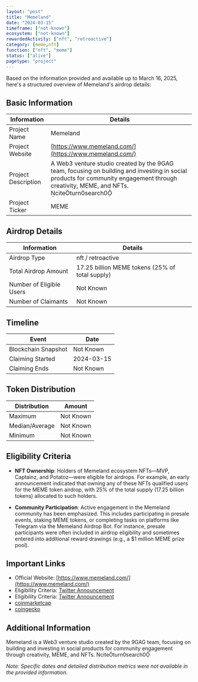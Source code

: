 ```yaml
---
layout: "post"
title: "Memeland"
date: "2024-03-15"
timeframe: ["not-known"]
ecosystem: ["not-known"]
rewardedActivity: ["nft", "retroactive"]
category: [meme,nft]
function: ["nft", "meme"]
status: ["alive"]
pagetype: "project"
---
```


Based on the information provided and available up to March 16, 2025, here's a structured overview of Memeland's airdrop details:

## Basic Information

| Information         | Details                                                                                                                                                                                |
| ------------------- | -------------------------------------------------------------------------------------------------------------------------------------------------------------------------------------- |
| Project Name        | Memeland                                                                                                                                                                               |
| Project Website     | [https://www.memeland.com/](https://www.memeland.com/)                                                                                                                                 |
| Project Description | A Web3 venture studio created by the 9GAG team, focusing on building and investing in social products for community engagement through creativity, MEME, and NFTs. citeturn0search0 |
| Project Ticker      | MEME                                                                                                                                                                                   |

## Airdrop Details

| Information              | Details                                         |
| ------------------------ | ----------------------------------------------- |
| Airdrop Type             | nft / retroactive                               |
| Total Airdrop Amount     | 17.25 billion MEME tokens (25% of total supply) |
| Number of Eligible Users | Not Known                                       |
| Number of Claimants      | Not Known                                       |

## Timeline

| Event               | Date       |
| ------------------- | ---------- |
| Blockchain Snapshot | Not Known  |
| Claiming Started    | 2024-03-15 |
| Claiming Ends       | Not Known  |

## Token Distribution

| Distribution   | Amount    |
| -------------- | --------- |
| Maximum        | Not Known |
| Median/Average | Not Known |
| Minimum        | Not Known |

## Eligibility Criteria

- **NFT Ownership**: Holders of Memeland ecosystem NFTs—MVP, Captainz, and Potatoz—were eligible for airdrops. For example, an early announcement indicated that owning any of these NFTs qualified users for the MEME token airdrop, with 25% of the total supply (17.25 billion tokens) allocated to such holders.

- **Community Participation**: Active engagement in the Memeland community has been emphasized. This includes participating in presale events, staking MEME tokens, or completing tasks on platforms like Telegram via the Memeland Airdrop Bot. For instance, presale participants were often included in airdrop eligibility and sometimes entered into additional reward drawings (e.g., a $1 million MEME prize pool).

## Important Links

- Official Website: [https://www.memeland.com/](https://www.memeland.com/)
- Eligibility Criteria: [Twitter Announcement](https://x.com/Memeland/status/1678443321482682369)
- Eligibility Criteria: [Twitter Announcement](https://x.com/Memeland/status/1720340304031814011)
- [coinmarketcap](https://coinmarketcap.com/currencies/meme)
- [coingecko](https://www.coingecko.com/en/coins/meme)

## Additional Information

Memeland is a Web3 venture studio created by the 9GAG team, focusing on building and investing in social products for community engagement through creativity, MEME, and NFTs. citeturn0search0

_Note: Specific dates and detailed distribution metrics were not available in the provided information._